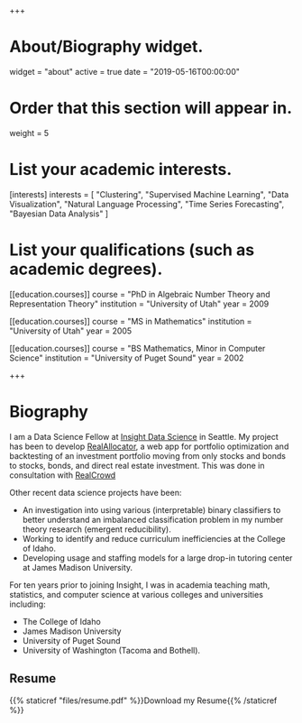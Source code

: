 +++
# About/Biography widget.
widget = "about"
active = true
date = "2019-05-16T00:00:00"

# Order that this section will appear in.
weight = 5

# List your academic interests.
[interests]
  interests = [
  "Clustering",
  "Supervised Machine Learning",
  "Data Visualization",
  "Natural Language Processing",
  "Time Series Forecasting",
  "Bayesian Data Analysis"
  ]

# List your qualifications (such as academic degrees).
[[education.courses]]
  course = "PhD in Algebraic Number Theory and Representation Theory"
  institution = "University of Utah"
  year = 2009

[[education.courses]]
  course = "MS in Mathematics"
  institution = "University of Utah"
  year = 2005

[[education.courses]]
  course = "BS Mathematics, Minor in Computer Science"
  institution = "University of Puget Sound"
  year = 2002

+++

# Biography

I am a Data Science Fellow at [Insight Data Science](https://www.insightdatascience.com) in Seattle. My project has been to develop [RealAllocator](https://realallocator.herokuapp.com), a web app for portfolio optimization and backtesting of an investment portfolio moving from only stocks and bonds to stocks, bonds, and direct real estate investment. This was done in consultation with [RealCrowd](https://www.realcrowd.com)

Other recent data science projects have been:

* An investigation into using various (interpretable) binary classifiers to better understand an imbalanced classification problem in my number theory research (emergent reducibility).
* Working to identify and reduce curriculum inefficiencies at the College of Idaho.
* Developing usage and staffing models for a large drop-in tutoring center at James Madison University.

For ten years prior to joining Insight, I was in academia teaching math, statistics, and computer science at various colleges and universities including:

 * The College of Idaho
 * James Madison University
 * University of Puget Sound
 * University of Washington (Tacoma and Bothell).

## Resume
{{% staticref "files/resume.pdf" %}}Download my Resume{{% /staticref %}}
